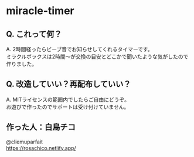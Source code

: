 # miracle-timer

## Q. これって何？
A. 2時間経ったらビープ音でお知らせしてくれるタイマーです。  
ミラクルボックスは2時間～が交換の目安とどこかで聞いたような気がしたので作りました。  

## Q. 改造していい？再配布していい？
A. MITライセンスの範囲内でしたらご自由にどうぞ。  
お遊びで作ったのでサポートは受け付けていません。  

## 作った人：白鳥チコ
@cliemuparfait  
https://rosachico.netlify.app/
